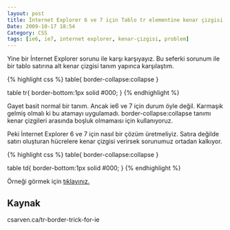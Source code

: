 ```yaml
---
layout: post
title: İnternet Explorer 6 ve 7 için Tablo tr elementine kenar çizgisi atamak
Date: 2009-10-17 18:54
Category: CSS
tags: [ie6, ie7, internet explorer, kenar-çizgisi, problem]
---
```


Yine bir İnternet Explorer sorunu ile karşı karşıyayız. Bu seferki
sorunum ile bir tablo satırına alt kenar çizgisi tanım yapınca
karşılaştım. 

{% highlight css %}
table{
	border-collapse:collapse
}

table tr{
	border-bottom:1px solid #000;
}
{% endhighlight %}

Gayet basit normal bir tanım. Ancak ie6 ve 7 için durum öyle değil.
Karmaşık gelmiş olmalı ki bu atamayı uygulamadı.
border-collapse:collapse tanımı kenar çizgileri arasında boşluk
olmamaısı için kullanıyoruz.

Peki İnternet Explorer 6 ve 7 için nasıl bir çözüm üretmeliyiz. Satıra
değilde satırı oluşturan hücrelere kenar çizgisi verirsek sorunumuz
ortadan kalkıyor.

{% highlight css %}
table{
	border-collapse:collapse
}

table td{
	border-bottom:1px solid #000;
}
{% endhighlight %}

Örneği görmek için [tıklayınız.][]

## Kaynak

csarven.ca/tr-border-trick-for-ie

  [tıklayınız.]: /dokumanlar/tablo_satiri_kenar.html